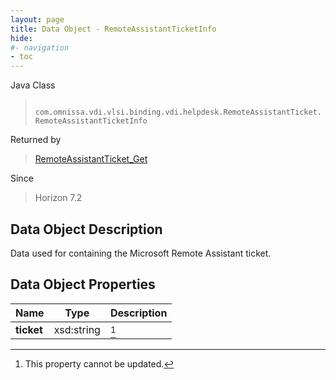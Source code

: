```yaml
---
layout: page
title: Data Object - RemoteAssistantTicketInfo
hide:
#- navigation
- toc
---
```






Java Class
> ` com.omnissa.vdi.vlsi.binding.vdi.helpdesk.RemoteAssistantTicket.RemoteAssistantTicketInfo`

Returned by
> [RemoteAssistantTicket_Get](vdi.helpdesk.RemoteAssistantTicket.md#get)

Since
> Horizon 7.2


## Data Object Description

Data used for containing the Microsoft Remote Assistant ticket.

## Data Object Properties

 Name | Type | Description
:---|:---:|:---
**ticket**|  xsd:string| [^2]


 


[^2]: This property cannot be updated.